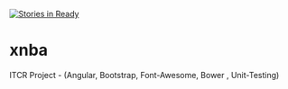 [![Stories in Ready](https://badge.waffle.io/devaallanrd/xnba.png?label=ready&title=Ready)](https://waffle.io/devaallanrd/xnba)
# xnba
ITCR Project - (Angular, Bootstrap, Font-Awesome, Bower , Unit-Testing)
